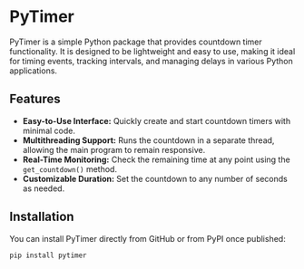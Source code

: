 # PyTimer

PyTimer is a simple Python package that provides countdown timer functionality. It is designed to be lightweight and easy to use, making it ideal for timing events, tracking intervals, and managing delays in various Python applications.

## Features

- **Easy-to-Use Interface:** Quickly create and start countdown timers with minimal code.
- **Multithreading Support:** Runs the countdown in a separate thread, allowing the main program to remain responsive.
- **Real-Time Monitoring:** Check the remaining time at any point using the `get_countdown()` method.
- **Customizable Duration:** Set the countdown to any number of seconds as needed.

## Installation

You can install PyTimer directly from GitHub or from PyPI once published:

```bash
pip install pytimer